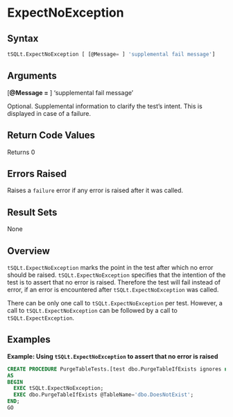 # ExpectNoException

## Syntax
```sql 
tSQLt.ExpectNoException [ [@Message= ] 'supplemental fail message']
```

## Arguments
[**@Message =** ] ‘supplemental fail message’

Optional. Supplemental information to clarify the test’s intent. This is displayed in case of a failure.

## Return Code Values
Returns 0

## Errors Raised
Raises a `failure` error if any error is raised after it was called.

## Result Sets
None

## Overview
`tSQLt.ExpectNoException` marks the point in the test after which no error should be raised. `tSQLt.ExpectNoException` specifies that the intention of the test is to assert that no error is raised. Therefore the test will fail instead of error, if an error is encountered after `tSQLt.ExpectNoException` was called.

There can be only one call to `tSQLt.ExpectNoException` per test. However, a call to `tSQLt.ExpectNoException` can be followed by a call to `tSQLt.ExpectException`.

## Examples
**Example: Using `tSQLt.ExpectNoException` to assert that no error is raised**

```sql
CREATE PROCEDURE PurgeTableTests.[test dbo.PurgeTableIfExists ignores not existing table]
AS
BEGIN
  EXEC tSQLt.ExpectNoException;
  EXEC dbo.PurgeTableIfExists @TableName='dbo.DoesNotExist';
END;
GO
```